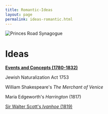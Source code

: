 ```yaml
---
title: Romantic-Ideas
layout: page
permalink: ideas-romantic.html
---
```

<style>
img {
     max-width: 100%;
     height: auto;
}
</style>
<div class=img>
<img src="https://victorianjewishwritersproject.s3.us-east-1.amazonaws.com/objects/princes-road2.jpg"
     alt="Princes Road Synagogue"
     style="float: left; margin-right: 10px; padding-bottom:20px;" />  
</div>
&nbsp;

# Ideas

<!-- Output copied to clipboard! -->

<!-----

Yay, no errors, warnings, or alerts!

Conversion time: 0.203 seconds.


Using this Markdown file:

1. Paste this output into your source file.
2. See the notes and action items below regarding this conversion run.
3. Check the rendered output (headings, lists, code blocks, tables) for proper
   formatting and use a linkchecker before you publish this page.

Conversion notes:

* Docs to Markdown version 1.0β33
* Mon Feb 21 2022 08:26:46 GMT-0800 (PST)
* Source doc: romantic-ideas
----->

<p>
<strong><span style="text-decoration:underline;">Events and Concepts (1780-1832)</span></strong>
</p>

Jewish Naturalization Act 1753

William Shakespeare's *The Merchant of Venice*

Maria Edgeworth's *Harrington* (1817)

[Sir Walter Scott's *Ivanhoe* (1819)](/ivanhoe.html)

&nbsp;